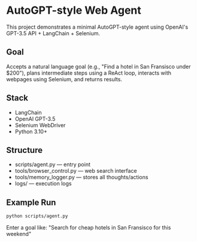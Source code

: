 # AutoGPT-style Web Agent

This project demonstrates a minimal AutoGPT-style agent using OpenAI's GPT-3.5 API + LangChain + Selenium.

## Goal
Accepts a natural language goal (e.g., "Find a hotel in San Fransisco under $200"), plans intermediate steps using a ReAct loop, interacts with webpages using Selenium, and returns results.

## Stack
- LangChain
- OpenAI GPT-3.5
- Selenium WebDriver
- Python 3.10+

## Structure
- scripts/agent.py — entry point
- tools/browser_control.py — web search interface
- tools/memory_logger.py — stores all thoughts/actions
- logs/ — execution logs

## Example Run
```bash
python scripts/agent.py
```
Enter a goal like: "Search for cheap hotels in San Fransisco for this weekend"


